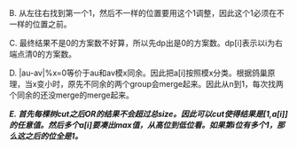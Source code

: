 B. 从左往右找到第一个1，然后不一样的位置要用这个1调整，因此这个1必须在不一样的位置之前。

C. 最终结果不是0的方案数不好算，所以先dp出是0的方案数。dp[i]表示以i为右端点清0的方案数。

D. |au-av|%x=0等价于au和av模x同余。因此把a[i]按照模x分类。根据鸽巢原理，当x变小时，原先不同余的两个group会merge起来。因此从n到1，每次找两个同余的还没merge的merge起来。

***E. 首先每棵树cut之后OR的结果不会超过总size。因此可以cut使得结果是[1,a[i]]的任意值。然后多个a[i]要凑出max值，从高位到低位看。如果第i位有多个1，那么这之后的位全是1。***
